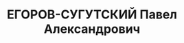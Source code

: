---
title: ЕГОРОВ-СУГУТСКИЙ Павел Александрович
description: "1899 г.р., м.р.: Татарская АССР, русский, образование: среднее, б/п\n\
  \ Башгоспроект, сметная группа, техник-строитель\n арестован 08.02.1937\n Обвинение:\
  \ ст. 58-8, 58-11\n Приговор: ВМН\n Расстрелян 25.12.1937\n Реабилитация: 10.09.2002"
---